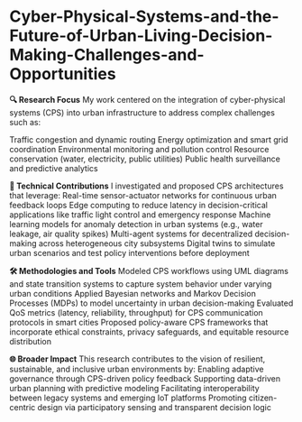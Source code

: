 # Cyber-Physical-Systems-and-the-Future-of-Urban-Living-Decision-Making-Challenges-and-Opportunities

**🔍 Research Focus**
My work centered on the integration of cyber-physical systems (CPS) into urban infrastructure to address complex challenges such as:

Traffic congestion and dynamic routing
Energy optimization and smart grid coordination
Environmental monitoring and pollution control
Resource conservation (water, electricity, public utilities)
Public health surveillance and predictive analytics

**🧠 Technical Contributions**
I investigated and proposed CPS architectures that leverage:
Real-time sensor-actuator networks for continuous urban feedback loops
Edge computing to reduce latency in decision-critical applications like traffic light control and emergency response
Machine learning models for anomaly detection in urban systems (e.g., water leakage, air quality spikes)
Multi-agent systems for decentralized decision-making across heterogeneous city subsystems
Digital twins to simulate urban scenarios and test policy interventions before deployment

**🛠 Methodologies and Tools**
Modeled CPS workflows using UML diagrams and state transition systems to capture system behavior under varying urban conditions
Applied Bayesian networks and Markov Decision Processes (MDPs) to model uncertainty in urban decision-making
Evaluated QoS metrics (latency, reliability, throughput) for CPS communication protocols in smart cities
Proposed policy-aware CPS frameworks that incorporate ethical constraints, privacy safeguards, and equitable resource distribution

**🌐 Broader Impact**
This research contributes to the vision of resilient, sustainable, and inclusive urban environments by:
Enabling adaptive governance through CPS-driven policy feedback
Supporting data-driven urban planning with predictive modeling
Facilitating interoperability between legacy systems and emerging IoT platforms
Promoting citizen-centric design via participatory sensing and transparent decision logic
